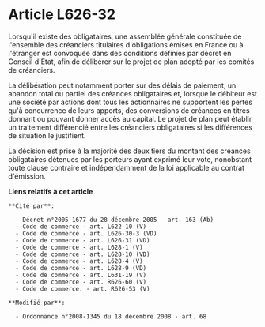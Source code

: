 # Article L626-32

Lorsqu'il existe des obligataires, une assemblée générale constituée de l'ensemble des créanciers titulaires d'obligations
émises en France ou à l'étranger est convoquée dans des conditions définies par décret en Conseil d'Etat, afin de délibérer
sur le projet de plan adopté par les comités de créanciers. 

La délibération peut notamment porter sur des délais de paiement, un abandon total ou partiel des créances obligataires et,
lorsque le débiteur est une société par actions dont tous les actionnaires ne supportent les pertes qu'à concurrence de leurs
apports, des conversions de créances en titres donnant ou pouvant donner accès au capital. Le projet de plan peut établir un
traitement différencié entre les créanciers obligataires si les différences de situation le justifient. 

La décision est prise à la majorité des deux tiers du montant des créances obligataires détenues par les porteurs ayant
exprimé leur vote, nonobstant toute clause contraire et indépendamment de la loi applicable au contrat d'émission.

**Liens relatifs à cet article**

	**Cité par**:

	  - Décret n°2005-1677 du 28 décembre 2005 - art. 163 (Ab)
	  - Code de commerce - art. L622-10 (V)
	  - Code de commerce - art. L626-30-3 (VD)
	  - Code de commerce - art. L626-31 (VD)
	  - Code de commerce - art. L628-1 (V)
	  - Code de commerce - art. L628-10 (VD)
	  - Code de commerce - art. L628-4 (V)
	  - Code de commerce - art. L628-9 (VD)
	  - Code de commerce - art. L631-19 (V)
	  - Code de commerce - art. R626-60 (V)
	  - Code de commerce. - art. R626-53 (V)

	**Modifié par**:

	  - Ordonnance n°2008-1345 du 18 décembre 2008 - art. 68

